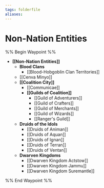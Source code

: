 ```yaml
---
tags: folderfile
aliases:
---
```


# Non-Nation Entities
%% Begin Waypoint %%
- **[[Non-Nation Entities]]**
	- **Blood Clans**
		- [[Blood-Hobgoblin Clan Territories]]
	- [[Cenva Minyo]]
	- **[[Coalition City]]**
		- [[Communicae]]
		- **[[Guilds of Coalition]]**
			- [[Guild of Adventurers]]
			- [[Guild of Crafters]]
			- [[Guild of Merchants]]
			- [[Guild of Wizards]]
			- [[Ranger's Guild]]
	- **Druids of the Idols**
		- [[Druids of Animan]]
		- [[Druids of Aquan]]
		- [[Druids of Ignan]]
		- [[Druids of Terran]]
		- [[Druids of Ventan]]
	- **Dwarven Kingdoms**
		- [[Dwarven Kingdom Actstow]]
		- [[Dwarven Kingdom Jammu]]
		- [[Dwarven Kingdom Suremantle]]

%% End Waypoint %%
